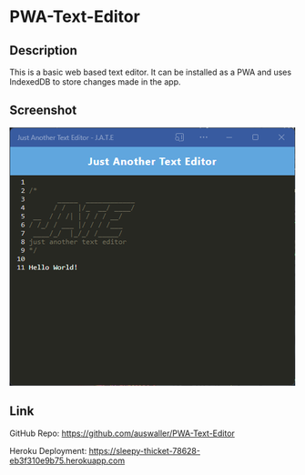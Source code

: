 # PWA-Text-Editor

## Description

This is a basic web based text editor. It can be installed as a PWA and uses IndexedDB to store changes made in the app.

## Screenshot

![Screenshot of the installed app running](./assets/images/Screenshot.png)


## Link

GitHub Repo:
https://github.com/auswaller/PWA-Text-Editor

Heroku Deployment:
https://sleepy-thicket-78628-eb3f310e9b75.herokuapp.com
